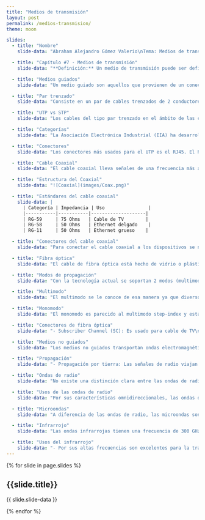 ```yaml
---
title: "Medios de transmisión"
layout: post
permalink: /medios-transmision/
theme: moon

slides:
  - title: "Nombre"
    slide-data: "Abraham Alejandro Gómez Valerio\nTema: Medios de transmisión"

  - title: "Capítulo #7 - Medios de transmisión"
    slide-data: "**Definición:** Un medio de transmisión puede ser definido como cualquier objeto o cosa el cual pueda transmitir información de una fuente a un destino. Dentro de la comunicación de datos, la definición de información y de medios de transmisión es más específica. Un medio de transmisión es usualmente un cable metálico o una fibra óptica. La información se representa como una señal del resultado de una conversión de datos desde otra forma."

  - title: "Medios guiados"
    slide-data: "Un medio guiado son aquellos que provienen de un conector de un dispositivo a otro, estos siendo:\n  - Par trenzado\n  - Cable Coaxial\n  - Fibra óptica\n\nUna señal puede viajar a través de estos medios siendo limitada por los límites físicos de los cables."

  - title: "Par trenzado"
    slide-data: "Consiste en un par de cables trenzados de 2 conductores (normalmente de cobre), teniendo cada uno su propio aislamiento de plástico.\n\n![Par trenzado](images/Par.png){: width='900' height='150'}\n\nUno de estos cables es el que lleva las señales de información al receptor y el otro es usado solo como referencia a tierra. El receptor utiliza la diferencia entre estos dos."

  - title: "UTP vs STP"
    slide-data: "Los cables del tipo par trenzado en el ámbito de las comunicaciones son el UTP y el STP. El STP es un cable con un forro metálico o malla protectora que cubre cada par de los conductores aislados.\n\n![STP vs UTP](images/utpystp.png)"

  - title: "Categorías"
    slide-data: "La Asociación Electrónica Industrial (EIA) ha desarrollado estándares para clasificar el UTP en 7 categorías, los cuales están determinados por la calidad del cable, siendo #1 el más bajo hasta el #7 siendo el más alto. Algunos usados para cable de teléfono o conexión LAN."

  - title: "Conectores"
    slide-data: "Los conectores más usados para el UTP es el RJ45. El RJ45 es un conector el cual solo puede ser insertado en una sola dirección.\n\n![RJ45](images/RJ45.png)"

  - title: "Cable Coaxial"
    slide-data: "El cable coaxial lleva señales de una frecuencia más alta que el par trenzado, eso es en parte ya que estos medios tienen sus ligeras diferencias. El coax en lugar de tener 2 cables, este tiene un conductor central o un cable sólido (normalmente de cobre), el cual está cubierto por una funda aislante que puede ser metálica que funciona como un 'escudo' contra el ruido y funciona también como un segundo conductor que completa el circuito."

  - title: "Estructura del Coaxial"
    slide-data: "![Coaxial](images/Coax.png)"

  - title: "Estándares del cable coaxial"
    slide-data: |
      | Categoría | Impedancia | Uso                |
      |-----------|-----------|--------------------|
      | RG-59     | 75 Ohms   | Cable de TV        |
      | RG-58     | 50 Ohms   | Ethernet delgado    |
      | RG-11     | 50 Ohms   | Ethernet grueso    |

  - title: "Conectores del cable coaxial"
    slide-data: "Para conectar el cable coaxial a los dispositivos se necesita de sus conectores. Los más comunes son:\n  - Conector BNC: Usado para conectar el cable al dispositivo final\n  - BNC T: Usado para redes de ethernet que realiza una conexión de una computadora a otro dispositivo\n  - BNC Terminador: Usado al final del cable para prevenir la duplicación de la señal\n\n![BNC](images/BNC.png)"

  - title: "Fibra óptica"
    slide-data: "El cable de fibra óptica está hecho de vidrio o plástico y transmite señales a través de la luz. Esto se debe a que la luz se mueve en línea recta en forma uniforme. Si un rayo de luz se ve difractado por un cristal este puede cambiar de dirección.\n\n![Ángulos](images/angulo.png)"

  - title: "Modos de propagación"
    slide-data: "Con la tecnología actual se soportan 2 modos (multimodo y el monomodo) para la propagación de la luz por los canales ópticos, y cada uno requiere de características físicas diferentes.\n  - Multimodo:\n  - Step Index\n  - Graded Index\n  - Monomodo"

  - title: "Multimodo"
    slide-data: "El multimodo se le conoce de esa manera ya que diversos rayos de luz pueden moverse a través del núcleo en diferentes caminos. El multimodo step-index, la densidad del núcleo permanece constante desde el centro hasta los bordes. El multimodo graded-index, disminuye la distorsión de la señal a través del cable.\n\n![Multimodo](images/multimodo.png)"

  - title: "Monomodo"
    slide-data: "El monomodo es parecido al multimodo step-index y está enfocado más al recurso de la luz que limita el poco rango de los ángulos, siendo puramente horizontal. En sí, el propio monomodo está manufacturado con un diámetro más pequeño que el multimodo.\n\n![Monomodo](images/monomodo.png)"

  - title: "Conectores de fibra óptica"
    slide-data: "- Subscriber Channel (SC): Es usado para cable de TV\n  - Straight-tip (ST): Es usado para conectar un cable a los dispositivos de redes\n  - MT-RJ: Es un conector similar en tamaño al conector RJ45\n\n![Conectores de Fibra](images/Conector%20fibra.png)"

  - title: "Medios no guiados"
    slide-data: "Los medios no guiados transportan ondas electromagnéticas sin usar un conductor físico. Este tipo de comunicación es llamada de igual manera como comunicación inalámbrica. Las señales son normalmente libres a través del espacio y están disponibles para cualquiera que pueda captarlo con un dispositivo."

  - title: "Propagación"
    slide-data: "- Propagación por tierra: Las señales de radio viajan a través de una posición más baja y cercana a la tierra. Estas se emanan en todas las direcciones desde la antena de transmisión y siguen la curvatura de la tierra, viajando más dependiendo de la potencia de la señal.\n  - Propagación por aire: Las señales son de una frecuencia más alta y estas viajan por la ionosfera, recorriendo más distancia sin requerir tanta potencia de salida.\n  - Línea de mira: Son señales de alta frecuencia que se transmiten de antena a antena."

  - title: "Ondas de radio"
    slide-data: "No existe una distinción clara entre las ondas de radio y microondas, pero las ondas de radio tienen frecuencias entre 3 kHz y 1 GHz, mientras que las microondas entre 1 y 300 GHz, con diferencias en el comportamiento de ondas."

  - title: "Usos de las ondas de radio"
    slide-data: "Por sus características omnidireccionales, las ondas de radio son útiles para múltiple difusión para diferentes receptores, como la radio AM y FM, televisión, radio marítima, etc.\n\n![Radio](images/radio.png)"

  - title: "Microondas"
    slide-data: "A diferencia de las ondas de radio, las microondas son unidireccionales, por ello su medio de propagación suele ser Línea de visión, lo que supone una ventaja al usar antenas alineadas, ya que tienen menos probabilidad de interferir con otro par de antenas alineadas.\n\n- Su propagación es en línea recta.\n- Las microondas de muy alta frecuencia no pueden penetrar paredes."

  - title: "Infrarrojo"
    slide-data: "Las ondas infrarrojas tienen una frecuencia de 300 GHz a 400 THz, siendo usadas para comunicaciones de corta distancia. Estas, al tener frecuencias altas, no pueden atravesar paredes, evitando interferencias entre sistemas en habitaciones diferentes."

  - title: "Usos del infrarrojo"
    slide-data: "- Por sus altas frecuencias son excelentes para la transmisión de datos digitales.\n- Algunos fabricantes de dispositivos inalámbricos utilizan los infrarrojos para la conexión y el uso de teclados, mouses e impresoras."
---
```


{% for slide in page.slides %}
                    
<section data-background="{% if slide.background %}{{slide.background}}{% else %}{{page.background}}{% endif %}"><h1>{{slide.title}}</h1>{{ slide.slide-data }}</section>
                    
{% endfor %}

